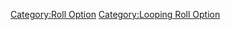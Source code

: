 [Category:Roll Option](Category:Roll_Option "wikilink")
[Category:Looping Roll Option](Category:Looping_Roll_Option "wikilink")